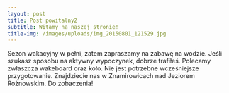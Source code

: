 ```yaml
---
layout: post
title: Post powitalny2
subtitle: Witamy na naszej stronie!
title-img: /images/uploads/img_20150801_121529.jpg
---
```

Sezon wakacyjny w pełni, zatem zapraszamy na zabawę na wodzie. Jeśli szukasz sposobu na aktywny wypoczynek, dobrze trafiłeś. Polecamy zwłaszcza wakeboard oraz koło. Nie jest potrzebne wcześniejsze przygotowanie. Znajdziecie nas w Znamirowicach nad Jeziorem Rożnowskim. Do zobaczenia!
